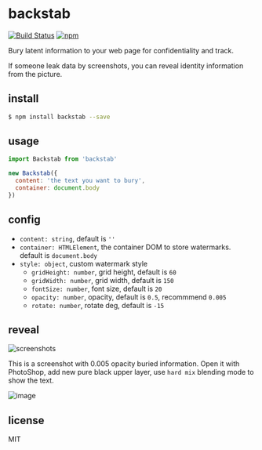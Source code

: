 # backstab

[![Build Status](https://travis-ci.org/jin5354/backstab.svg?branch=master)](https://travis-ci.org/jin5354/backstab)
[![npm](https://img.shields.io/npm/v/wdui.svg)](https://www.npmjs.com/package/backstab)

Bury latent information to your web page for confidentiality and track.

If someone leak data by screenshots, you can reveal identity information from the picture.

## install

```bash
$ npm install backstab --save
```

## usage

```JavaScript
import Backstab from 'backstab'

new Backstab({
  content: 'the text you want to bury',
  container: document.body
})
```

## config

- `content: string`, default is `''`
- `container: HTMLElement`, the container DOM to store watermarks. default is `document.body`
- `style: object`, custom watermark style
  - `gridHeight: number`, grid height, default is `60`
  - `gridWidth: number`, grid width, default is `150`
  - `fontSize: number`, font size, default is `20`
  - `opacity: number`, opacity, default is `0.5`, recommmend `0.005`
  - `rotate: number`, rotate deg, default is `-15`

## reveal

![screenshots](https://user-images.githubusercontent.com/6868950/38609510-d8addddc-3db0-11e8-8ccb-4f773edac449.png)

This is a screenshot with 0.005 opacity buried information. Open it with PhotoShop, add new pure black upper layer, use `hard mix` blending mode to show the text.

![image](https://user-images.githubusercontent.com/6868950/38609569-001c6f28-3db1-11e8-9e9f-b3cbc129c710.png)

## license
MIT
